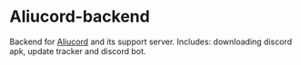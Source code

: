 # Aliucord-backend
Backend for [Aliucord](https://github.com/Aliucord/Aliucord) and its support server. Includes: downloading discord apk, update tracker and discord bot.
